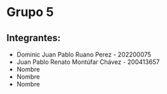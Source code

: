 # Grupo 5

## Integrantes:
* Dominic Juan Pablo Ruano Perez - 202200075
* Juan Pablo Renato Montúfar Chávez - 200413657
* Nombre
* Nombre
* Nombre
